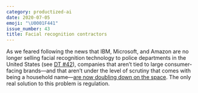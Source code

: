 ```yaml
---
category: productized-ai
date: 2020-07-05
emoji: "\U0001F441"
issue_number: 43
title: Facial recognition contractors
---
```


As we feared following the news that IBM, Microsoft, and Amazon are no longer selling facial recognition technology to police departments in the United States (see [DT #42](https://dynamicallytyped.com/issues/42-facial-recognition-exodus-openai-s-new-gpt-3-language-model-and-oil-in-the-cloud-254772?utm_campaign=Dynamically%20Typed&utm_medium=email&utm_source=Revue%20newsletter)), companies that aren’t tied to large consumer-facing brands—and that aren’t under the level of scrutiny that comes with being a household name—[are now doubling down on the space](https://www.wsj.com/articles/facial-recognition-companies-commit-to-police-market-after-amazon-microsoft-exit-11591997320?utm_campaign=Dynamically%20Typed&utm_medium=email&utm_source=Revue%20newsletter).
The only real solution to this problem is regulation.